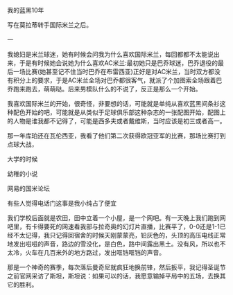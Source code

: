 我的蓝黑10年

写在莫拉蒂转手国际米兰之后。

一

我媳妇是米兰球迷，她有时候会问我为什么喜欢国际米兰，每回都都不太能说出来，于是有时候她会说她为什么喜欢AC米兰:最初她只是巴乔球迷，巴乔退役的最后一场比赛(她甚至记不住当时巴乔在布雷西亚)正好是对AC米兰，当时双方都没有积分上的要求，于是AC米兰全场对巴乔都很客气，就派了个加图索全场跟着巴乔跑来跑去，萌萌哒。后来男模队什么的不说了，反正是那么一个开始。

我喜欢国际米兰的开始，很奇怪，非要想的话，可能就是单纯从喜欢蓝黑间条衫这种配色开始的吧，可能就是从类似于足球俱乐部这种杂志的一张配图开始，配图上的人物是谁我都不记得了，可能是西多夫或者戴维斯，当时应该是初三或者高一。  



那一年库珀还在瓦伦西亚，我看了他们第二次获得欧冠亚军的比赛，那场比赛打到点球大战，

大学的时候

幼稚的小说

网易的国米论坛

有些人觉得电话门这事是我小纯占了便宜

我们学校后面就是农田，田中立着一个小屋，是一个网吧。有一天晚上我们跑到网吧里，有卡得要死的网速看我部与拉奇奥的幻灯片直播，比赛平了，0-0还是1-1已经不太记得，我只记得回宿舍的时候天刚蒙蒙亮，铅灰色的，头顶的高压电线正常地发出嗞嗞的声音，路边的雪没化，是白色，路中间露出黑土。没有风，所以也不太冷，火车在几百米外的地方路过，发出哐铛哐铛的声音。  

那是一个神奇的赛季，每次落后曼奇尼就疯狂地换前锋，然后扳平，我记得圣诞节之前官网采访了斯坦，斯坦说：如果可以的话，我愿意输掉平局中的五场，去换其它的胜利。